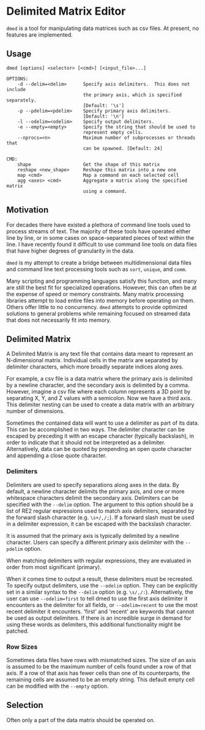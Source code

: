 Delimited Matrix Editor
=======================

`dmed` is a tool for manipulating data matrices such as csv files.  At present,
no features are implemented.


Usage
-----

    dmed [options] <selector> [<cmd>] [<input_file>...]

    OPTIONS:
        -d --delim=<delim>      Specify axis delimiters.  This does not include
                                the primary axis, which is specified separately.
                                [Default: '\s']
        -p --pdelim=<pdelim>    Specify primary axis delimiters.  
                                [Default: '\n']
        -l --odelim=<odelim>    Specify output delimiters.
        -e --empty=<empty>      Specify the string that should be used to
                                represent empty cells.
        --nprocs=<n>            Maximum number of subprocesses or threads that
                                can be spawned. [Default: 24]

    CMD:
        shape                   Get the shape of this matrix
        reshape <new_shape>     Reshape this matrix into a new one
        map <cmd>               Map a command on each selected cell
        agg <axes> <cmd>        Aggregate a matrix along the specified matrix
                                using a command.


Motivation
----------

For decades there have existed a plethora of command line tools used to process
streams of text.  The majority of these tools have operated either line by line,
or in some cases on space-separated pieces of text within the line.  I have
recently found it difficult to use command line tools on data files that have
higher degrees of granularity in the data.

`dmed` is my attempt to create a bridge between multidimensional data files and
command line text processing tools such as `sort`, `unique`, and `comm`.

Many scripting and programming languages satisfy this function, and many are
still the best fit for specialized operations.  However, this can often be at
the expense of speed or memory constraints. Many matrix processing libraries
attempt to load entire files into memory before operating on them. Others offer
little to no concurrency. `dmed` attempts to provide optimized solutions to
general problems while remaining focused on streamed data that does not
necessarily fit into memory.


Delimited Matrix
----------------

A Delimited Matrix is any text file that contains data meant to represent an
N-dimensional matrix.  Individual cells in the matrix are separated by
delimiter characters, which more broadly separate indices along axes.

For example, a csv file is a data matrix where the primary axis is delimited by
a newline character, and the secondary axis is delimited by a comma.  However,
imagine a csv file where each column represents a 3D point by separating X, Y,
and Z values with a semicolon. Now we have a third axis.  This delimiter nesting
can be used to create a data matrix with an arbitrary number of dimensions.

Sometimes the contained data will want to use a delimiter as part of its data.
This can be accomplished in two ways.  The delimiter character can be escaped
by preceding it with an escape character (typically backslash), in order to
indicate that it should not be interpreted as a delimiter.  Alternatively, data
can be quoted by prepending an open quote character and appending a close quote
character.


### Delimiters

Delimiters are used to specify separations along axes in the data. By default,
a newline character delimits the primary axis, and one or more whitespace
characters delimit the secondary axis. Delimiters can be specified with the
`--delim` option.  The argument to this option should be a list of RE2 regular
expressions used to match axis delimiters, separated by the forward slash
character (e.g. `\s+/,/;`). If a forward slash must be used in a delimiter
expression, it can be escaped with the backslash character. 

It is assumed that the primary axis is typically delimited by a newline
character.  Users can specify a different primary axis delimiter with the
`--pdelim` option.

When matching delimiters with regular expressions, they are evaluated in order
from most significant (primary).

When it comes time to output a result, these delimiters must be recreated. To
specify output delimiters, use the `--odelim` option. They can be explicitly set
in a similar syntax to the `--delim` option (e.g. `\s/,/:`). Alternatively, the
user can use `--odelim=first` to tell dmed to use the first axis delimiter it
encounters as the delimiter for all fields, or `--odelim=recent` to use the most
recent delimiter it encounters. 'first' and 'recent' are keywords that cannot be
used as output delimiters. If there is an incredible surge in demand for using
these words as delimiters, this additional functionality might be patched.


### Row Sizes

Sometimes data files have rows with mismatched sizes.  The size of an axis is
assumed to be the maximum number of cells found under a row of that axis.  If a
row of that axis has fewer cells than one of its counterparts, the remaining
cells are assumed to be an empty string.  This default empty cell can be
modified with the `--empty` option.


Selection
---------

Often only a part of the data matrix should be operated on.
